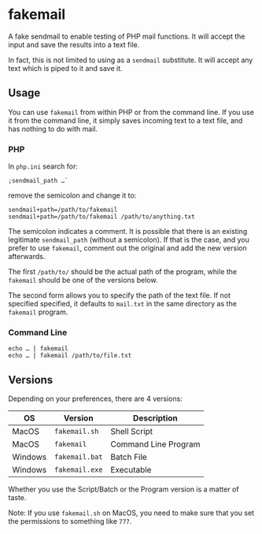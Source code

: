 # fakemail


A fake sendmail to enable testing of PHP mail functions. It will accept the input and save the results into a text file.

In fact, this is not limited to using as a `sendmail` substitute. It will accept any text which is piped to it and save it.

##	Usage

You can use `fakemail` from within PHP or from the command line. If you use it from the command line, it simply saves incoming text to a text file, and has nothing to do with mail.

###	PHP

In `php.ini` search for:

	;sendmail_path …`

remove the semicolon and change it to:

	sendmail+path=/path/to/fakemail  
	sendmail+path=/path/to/fakemail /path/to/anything.txt

The semicolon indicates a comment. It is possible that there is an existing legitimate `sendmail_path` (without a semicolon). If that is the case, and you prefer to use `fakemail`, comment out the original and add the new version afterwards.

The first `/path/to/` should be the actual path of the program, while the `fakemail` should be one of the versions below.

The second form allows you to specify the path of the text file. If not specified specified, it defaults to `mail.txt` in the same directory as the `fakemail` program.



###	Command Line

	echo … | fakemail
	echo … | fakemail /path/to/file.txt

##	Versions

Depending on your preferences, there are 4 versions:

| OS      | Version         | Description          |
|---------|-----------------|----------------------|
| MacOS   | `fakemail.sh`   | Shell Script         |
| MacOS   | `fakemail`      | Command Line Program |
| Windows | `fakemail.bat`  | Batch File           |
| Windows | `fakemail.exe`  | Executable           |

Whether you use the Script/Batch or the Program version is a matter of taste.

Note: If you use `fakemail.sh` on MacOS, you need to make sure that you set the permissions to something like `777`.
